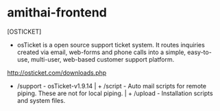 # amithai-frontend


[OSTICKET]
- osTicket is a open source support ticket system. It routes inquiries created via email, web-forms and phone calls into a simple, easy-to-use, multi-user, web-based customer support platform.

http://osticket.com/downloads.php

+ /support - osTicket-v1.9.14 
| + /script - Auto mail scripts for remote piping. These are not for local piping.
| + /upload - Installation scripts and system files.